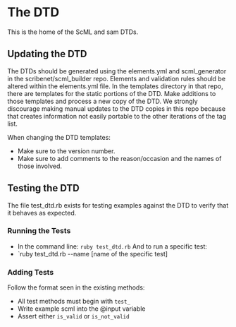 # The DTD

This is the home of the ScML and sam DTDs.

## Updating the DTD

The DTDs should be generated using the elements.yml and scml_generator in the scribenet/scml_builder repo. Elements and validation rules should be altered within the elements.yml file. In the templates directory in that repo, there are templates for the static portions of the DTD. Make additions to those templates and process a new copy of the DTD. We strongly discourage making manual updates to the DTD copies in this repo because that creates information not easily portable to the other iterations of the tag list.

When changing the DTD templates:

- Make sure to the version number.
- Make sure to add comments to the reason/occasion and the names of those involved.

## Testing the DTD

The file test_dtd.rb exists for testing examples against the DTD to verify that it behaves as expected.

### Running the Tests

- In the command line: `ruby test_dtd.rb`
And to run a specific test:
- `ruby test_dtd.rb --name [name of the specific test]

### Adding Tests

Follow the format seen in the existing methods:

- All test methods must begin with `test_`
- Write example scml into the @input variable
- Assert either `is_valid` or `is_not_valid`
